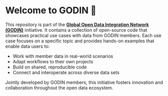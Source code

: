 # Welcome to GODIN 👋

This repository is part of the **[Global Open Data Integration Network (GODIN)](https://godin.gleif.org/)** initiative. It contains a collection of open-source code that showcases practical use cases with data from GODIN members. Each use case focuses on a specific topic and provides hands-on examples that enable data users to:

- Work with member data in real-world scenarios
- Adapt workflows to their own projects
- Build on shared, reproducible code
- Connect and interoperate across diverse data sets

Jointly developed by GODIN members, this initiative fosters innovation and collaboration throughout the open data ecosystem. 
